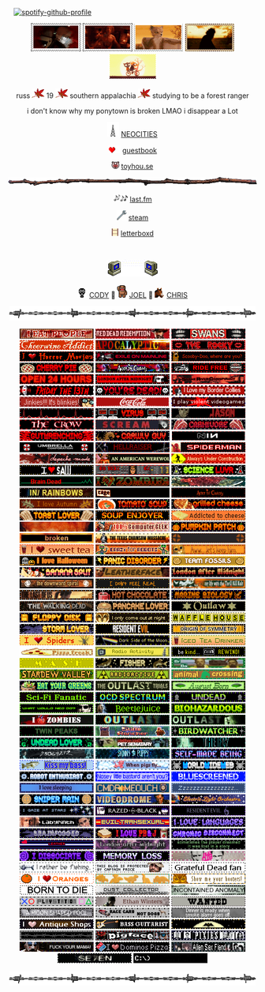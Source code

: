 <code>                                     </code> [![spotify-github-profile](https://spotify-github-profile.kittinanx.com/api/view?uid=leonisnotonline&cover_image=true&theme=novatorem&show_offline=true&background_color=121212&interchange=false&bar_color=53b14f&bar_color_cover=true)](https://github.com/kittinan/spotify-github-profile) <code>                                     </code>
<br> 
<p align="center"> <a href="https://outlast.fandom.com/wiki/Night_Hunter" title="NIGHT HUNTER from Outlast Trials"><img src="nh-exec.gif"></a> <a href="https://hero.fandom.com/wiki/Jimmy_(Hardcore_Henry)" title="JIMMY from Hardcore Henry"><img src="jimmy.gif"></a> <a href="https://fantasticmrfox.fandom.com/wiki/Ash" title="ASH from Fantastic Mr. Fox"><img src="fantasticmrfox.gif"></a> <a href="" title="BUBBA from TCM"><img src="bubba.gif"></a> <a href="https://nightinthewoods.fandom.com/wiki/Gregg_Lee" title="GREGG from Night in The Woods"><img src="maeandgregg.gif"></a> </p> 
<!-- interests -->
<p align="center"> russ <img src="redleaf.gif" height="20px">  19 <img src="redleaf.gif" height="20px"> southern appalachia <img src="redleaf.gif" height="20px"> studying to be a forest ranger
<p align="center"> i don't know why my ponytown is broken LMAO i disappear a Lot
 <p align="center"> <img src="small-tower.gif" height="30px"> <a href="https://nightvisiongoggles.neocities.org/" target="_blank">NEOCITIES</a> </p>
  <p align="center"> <img src="double-heart-0001.gif"> <a href="https://jimmy.atabook.org/" target="_blank">guestbook</a> </p>
 <p align="center"><img src="pig-animal-0109.gif"> <a href="https://toyhou.se/NightVisionGoggles" target="_blank">toyhou.se</a> </p>
 <p align="center">  <img src="branch.gif">
 <p align="center"> <img src="music-grey.gif"> <a href="https://www.last.fm/user/hydrograd" target="_blank">last.fm</a> </p>
  <p align="center"> <img src="wrench_2.gif" height="20"> <a href="https://steamcommunity.com/id/Quake1996/" target="_blank">steam</a> </p>
  <p align="center"> <img src="film.gif" height="15px"> <a href="https://letterboxd.com/pigfaced/" target="_blank">letterboxd</a> </p>
<br> <p align="center"> <a href="" title="MY FRIENDS"/> <img src="computeremail.gif"> </a>
<p align="center"> <img src="cody.gif"> <a href="https://github.com/neurozoned" target="_blank">CODY</a> 🔗 <img src="cartoon-0031.gif" height="25" width="20"> <a href="https://github.com/dethglok2000" target="_blank">JOEL</a> 🔗 <img src="horse1.gif"> <a href="https://github.com/dogsoldiers" target="_blank">CHRIS</a> 
<p align="center"> <img src="barbwire.png"> <br> 
<!-- blinkies section -->
<p align="center">
<img src="ieatpeople.gif" height="20" width="150">
 <img src="RDR.gif" height="20" width="150">
 <img src="swans.gif" height="20" width="150">
 <img src="cheerwine.gif" height="20" width="150">
<img src="apocalyptic.gif" height="20" width="150">
 <img src="rockyhorror.gif" height="20" width="150">
 <img src="horror-movies.gif" height="20" width="150">
<img src="chemlab.webp" height="20" width="150"> 
<img src="scooby.gif" height="20" width="150">
<img src="cherrypie.gif" height="20" width="150"> 
<img src="aic.webp" height="20" width="150"> 
 <img src="ride-free.gif" height="20" width="150">
<img src="24hours.gif" height="20" width="150"> 
<img src="lam2.webp" height="20" width="150"> 
<img src="snakeriverconspiracy.webp" height="20" width="150"> 
<img src="friday.gif" height="20" width="150">
<img src="youredead.gif" height="20" width="150"> 
<img src="bordercollieblinkie.gif" height="20" width="150">
 <img src="jinkies.gif" height="20" width="150">
<img src="coke.gif" height="20" width="150">
 <img src="violent-videogames.gif" height="20" width="150">
 <img src="pulse.gif" height="20" width="150">
<img src="virus.gif" height="20" width="150"> 
<img src="jason.webp" height="20" width="150"> 
 <img src="thecrow.gif" height="20" width="150">
 <img src="scream.gif" height="20" width="150">
<img src="carnivore.gif" height="20" width="150"> 
<img src="gutwrenching.gif" height="20" width="150"> 
<img src="crawlyguy.gif" height="20" width="150"> 
 <img src="NIN.gif" height="20" width="150">
 <img src="umbrellacorp.gif" height="20" width="150">
 <img src="hellraiser.gif" height="20" width="150">
 <img src="spiderman.gif" height="20" width="150">
 <img src="depeche.gif" height="20" width="150">
 <img src="americanwerewolfinlondon.gif">
 <img src="alwaysunderconstr.gif" height="20" width="150">
 <img src="saw.gif" height="20" width="150">
<img src="doom2.gif" height="20" width="150"> 
<img src="science.gif" height="20" width="150"> 
 <img src="braindead.gif" height="20" width="150">
 <img src="zombies.gif" height="20" width="150">
 <img src="salmon.gif" height="20" width="150"> 
<img src="radiohead.gif" height="20" width="150">
<img src="ratm.webp" height="20" width="150">  
 <!-- orange --> 
<img src="aliceinchains.gif" height="20" width="150">
 <img src="autumn.gif" height="20" width="150">
<img src="tomatosoup.gif" height="20" width="150"> 
<img src="grilledcheese.gif" height="20" width="150"> 
<img src="toast2.gif" height="20" width="150"> 
<img src="soupenjoyer.gif" height="20" width="150"> 
<img src="addictedtocheese.gif" height="20" width="150">
<img src="teeth.gif" height="20" width="150"> 
<img src="computergeek.gif" height="20" width="150"> 
<img src="pumpkinpatch.gif" height="20" width="150"> 
<img src="broken.gif" height="20" width="150">
<img src="tcm.webp" height="20" width="150"> 
<img src="tf2.gif" height="20" width="150"> 
 <img src="sweettea.gif" height="20" width="150">
<img src="crazyforrobots.gif" height="20" width="150"> 
<img src="shrek3.gif" height="20" width="150"> 
 <img src="lovehalloween.gif" height="20" width="150">
<img src="panicdisorder.gif" height="20" width="150"> 
<img src="team-fossil.webp" height="20" width="150"> 
<img src="bananasplit.gif" height="20" width="150">
<img src="leatherface.gif" height="20" width="150"> 
<img src="londonaftrmidnight.gif" height="20" width="150"> 
 <img src="TDS.gif" height="20" width="150">
<img src="idontfeelreal.gif" height="20" width="150"> 
<img src="tkk.gif" height="20" width="150">
<!-- brown --> 
<img src="tlou.webp" height="20" width="150">  
<img src="hotchoc.gif" height="20" width="150"> 
<img src="marinebiology.gif" height="20" width="150"> 
<img src="twd-blinkie.webp" height="20" width="150"> 
<img src="pancake.gif" height="20" width="150">
<img src="outlaw.gif" height="20" width="150">  
 <!-- yellow --> 
<img src="floppydisk.gif" height="20" width="150"> 
<img src="night.gif" height="20" width="150"> 
<img src="wafflehouse.gif" height="20" width="150">
<img src="stormlover.gif" height="20" width="150"> 
 <img src="RE7.gif" height="20" width="150">
 <img src="originofsymmetry.gif" height="20" width="150">
<img src="spiders.gif" height="20" width="150"> 
 <img src="pinkfloyd.gif" height="20" width="150">
 <img src="iced-tea.gif" height="20" width="150">
<img src="pizzafreak.webp" height="20" width="150"> 
 <img src="radioactivity.gif" height="20" width="150">
<img src="rewind.gif" height="20" width="150"> 
 <img src="mash.gif" height="20" width="150">
<img src="fisher.gif" height="20" width="150"> 
 <!-- green --> 
<img src="brba.gif" height="20" width="150">
<img src="sdv.gif" height="20" width="150">
<img src="radioactive2.webp" height="20" width="150"> 
 <img src="ac.gif" height="20" width="150">
<img src="greens.gif" height="20" width="150"> 
<img src="theoutlasttrials.gif">
 <img src="august.gif" height="20" width="150">
<img src="scifi.webp" height="20" width="150"> 
<img src="ocd.gif" height="20" width="150"> 
<img src="undead1.gif" height="20" width="150"> 
<img src="wwnd.gif" height="20" width="150">
 <img src="beetlejuice.gif" height="20" width="150">
<img src="biohazardous.gif" height="20" width="150"> 
<img src="i-love-zombies.gif" height="20" width="150"> 
 <img src="outlast.gif" height="20" width="150">
<img src="whistleblower.gif" height="20" width="150">
 <img src="twinpeaks.gif" height="20" width="150">
<img src="Slimerancher-hunter.gif" height="20" width="150">
<img src="birdwatcher.gif" height="20" width="150"> 
<img src="undead.gif" height="20" width="150"> 
 <img src="petsematary.gif" height="20" width="150">
 <!-- blue -->
<img src="thefly.webp" height="20" width="150"> 
 <img src="donniedarko.gif" height="20" width="150">
<img src="skinny-puppy.gif" height="20" width="150">
 <img src="self-madebeing.gif" height="20" width="150">
 <img src="kissmybass.gif" height="20" width="150">
<img src="pigsfly.gif" height="20" width="150">
<img src="www.gif" height="20" width="150">  
<img src="robot.gif" height="20" width="150"> 
 <img src="bastard.gif" height="20" width="150">
<img src="bluescreened.gif" height="20" width="150"> 
<img src="sleeping.gif" height="20" width="150"> 
 <img src="cmdrmeouch.gif" height="20" width="150">
<img src="zzzz.gif" height="20" width="150"> 
<img src="snipermain.gif" height="20" width="150"> 
 <img src="videodrome.gif" height="20" width="150">
 <img src="ELO.gif" height="20" width="150">
 <!-- purple --> 
<img src="stargaze.gif" height="20" width="150">
 <img src="razedinblack.webp" height="20" width="150">
 <img src="RE6.gif" height="20" width="150">
 <img src="labyrinth.gif" height="20" width="150">
<img src="eviltrans.gif" height="20" width="150"> 
<img src="languages.gif" height="20" width="150">
<img src="brainfogged.gif" height="20" width="150">
<img src="pb&j.gif" height="20" width="150"> 
<img src="chronicdisconnect.gif" height="20" width="150"> 
<img src="leather_.webp" height="20" width="150"> 
 <img src="lam.gif" height="20" width="150"> 
<img src="minecraft.gif" height="20" width="150">
<img src="dissociate.gif" height="20" width="150"> 
<img src="memoryloss.gif" height="20" width="150"> 
<img src="fight-club.webp" height="20" width="150"> 
<!-- white -->
<img src="fishin.gif" height="20" width="150">
<img src="price2.webp" height="20" width="150"> 
<img src="deadfan.gif" height="20" width="150">
 <img src="oranges.gif" height="20" width="150">
<img src="chickennuggets.gif" height="20" width="150">
 <img src="hooters.gif" height="20" width="150">
<img src="borntodie.gif" height="20" width="150">
<!-- grey -->
 <img src="dustcollector.gif" height="20" width="150">
<img src="anomaly.gif" height="20" width="150">
 <img src="ps.gif" height="20" width="150">  
<img src="ethan.gif" height="20" width="150">
<img src="wanted.gif" height="20" width="150"> 
<img src="moonshapedpool.webp" height="20" width="150"> 
 <img src="cars-not-dogs.gif" height="20" width="150">
<img src="smokealarm.gif" height="20" width="150"> 
<!-- black -->
<img src="antiqueshops.gif" height="20" width="150"> 
 <img src="bass.gif" height="20" width="150">
<img src="batty.gif" height="20" width="150"> 
<img src="wire.webp" height="20" width="150"> 
<img src="pigface.webp" height="20" width="150"> 
<img src="pixies.gif" height="20" width="150"> 
<img src="captspaulding.gif" height="20" width="150"> 
 <img src="pizza.gif" height="20" width="150">
<img src="asf.gif" height="20" width="150"> 
<img src="seven.gif" height="20" width="150">
<img src="console.webp" height="20" width="150"> 
</p>
<p align="center"> <img src="barbwire.png">
